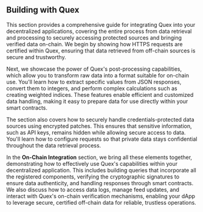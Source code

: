 ## Building with Quex

This section provides a comprehensive guide for integrating Quex into your decentralized applications, covering the entire process from data retrieval and processing to securely accessing protected sources and bringing verified data on-chain. We begin by showing how HTTPS requests are certified within Quex, ensuring that data retrieved from off-chain sources is secure and trustworthy.

Next, we showcase the power of Quex's post-processing capabilities, which allow you to transform raw data into a format suitable for on-chain use. You'll learn how to extract specific values from JSON responses, convert them to integers, and perform complex calculations such as creating weighted indices. These features enable efficient and customized data handling, making it easy to prepare data for use directly within your smart contracts.

The section also covers how to securely handle credentials-protected data sources using encrypted patches. This ensures that sensitive information, such as API keys, remains hidden while allowing secure access to data. You'll learn how to configure requests so that private data stays confidential throughout the data retrieval process.

In the **On-Chain Integration** section, we bring all these elements together, demonstrating how to effectively use Quex's capabilities within your decentralized application. This includes building queries that incorporate all the registered components, verifying the cryptographic signatures to ensure data authenticity, and handling responses through smart contracts. We also discuss how to access data logs, manage feed updates, and interact with Quex's on-chain verification mechanisms, enabling your dApp to leverage secure, certified off-chain data for reliable, trustless operations.
